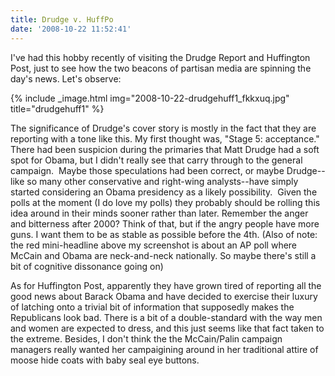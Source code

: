 ```yaml
---
title: Drudge v. HuffPo
date: '2008-10-22 11:52:41'
---
```



I've had this hobby recently of visiting the Drudge Report and Huffington Post, just to see how the two beacons of partisan media are spinning the day's news. Let's observe:

{% include _image.html img="2008-10-22-drudgehuff1_fkkxuq.jpg" title="drudgehuff1"  %}

The significance of Drudge's cover story is mostly in the fact that they are reporting with a tone like this. My first thought was, "Stage 5: acceptance." There had been suspicion during the primaries that Matt Drudge had a soft spot for Obama, but I didn't really see that carry through to the general campaign.  Maybe those speculations had been correct, or maybe Drudge--like so many other conservative and right-wing analysts--have simply started considering an Obama presidency as a likely possibility.  Given the polls at the moment (I do love my polls) they probably should be rolling this idea around in their minds sooner rather than later. Remember the anger and bitterness after 2000? Think of that, but if the angry people have more guns. I want them to be as stable as possible before the 4th. (Also of note: the red mini-headline above my screenshot is about an AP poll where McCain and Obama are neck-and-neck nationally. So maybe there's still a bit of cognitive dissonance going on)

As for Huffington Post, apparently they have grown tired of reporting all the good news about Barack Obama and have decided to exercise their luxury of latching onto a trivial bit of information that supposedly makes the Republicans look bad. There is a bit of a double-standard with the way men and women are expected to dress, and this just seems like that fact taken to the extreme. Besides, I don't think the the McCain/Palin campaign managers really wanted her campaigining around in her traditional attire of moose hide coats with baby seal eye buttons.


